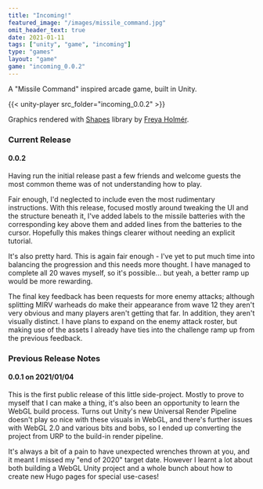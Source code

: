 ```yaml
---
title: "Incoming!"
featured_image: "/images/missile_command.jpg"
omit_header_text: true
date: 2021-01-11
tags: ["unity", "game", "incoming"]
type: "games"
layout: "game"
game: "incoming_0.0.2"
---
```

A "Missile Command" inspired arcade game, built in Unity.
<!--more-->

{{< unity-player src_folder="incoming_0.0.2" >}}

Graphics rendered with [Shapes](https://assetstore.unity.com/packages/tools/particles-effects/shapes-173167) library by [Freya Holmér](https://twitter.com/FreyaHolmer).

### Current Release
#### 0.0.2
Having run the initial release past a few friends and welcome guests the most common theme was of not understanding how to play. 

Fair enough, I'd neglected to include even the most rudimentary instructions. With this release, focused mostly around tweaking the UI and the structure beneath it, I've added labels to the missile batteries with the corresponding key above them and added lines from the batteries to the cursor. Hopefully this makes things clearer without needing an explicit tutorial.

It's also pretty hard. This is again fair enough - I've yet to put much time into balancing the progression and this needs more thought. I have managed to complete all 20 waves myself, so it's possible... but yeah, a better ramp up would be more rewarding.

The final key feedback has been requests for more enemy attacks; although splitting MIRV warheads do make their appearance from wave 12 they aren't very obvious and many players aren't getting that far. In addition, they aren't visually distinct. I have plans to expand on the enemy attack roster, but making use of the assets I already have ties into the challenge ramp up from the previous feedback.

### Previous Release Notes
#### 0.0.1 on 2021/01/04
This is the first public release of this little side-project. Mostly to prove to myself that I can make a thing, it's also been an opportunity to learn the WebGL build process. Turns out Unity's new Universal Render Pipeline doesn't play so nice with these visuals in WebGL, and there's further issues with WebGL 2.0 and various bits and bobs, so I ended up converting the project from URP to the build-in render pipeline. 

It's always a bit of a pain to have unexpected wrenches thrown at you, and it meant I missed my "end of 2020" target date. However I learnt a lot about both building a WebGL Unity project and a whole bunch about how to create new Hugo pages for special use-cases!
